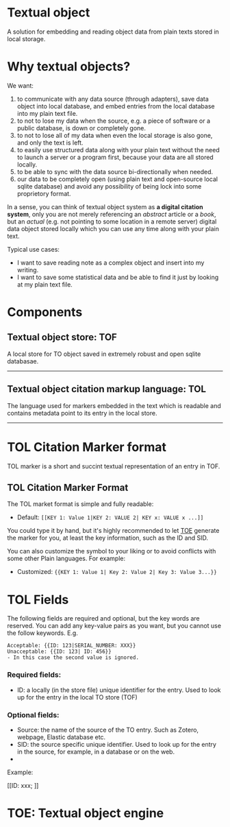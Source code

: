 # Textual object

A solution for embedding and reading object data from plain texts stored in local storage.

# Why textual objects?

We want:
1. to communicate with any data source (through adapters), save data object into local database, and embed entries from the local database into my plain text file.
2. to not to lose my data when the source, e.g. a piece of software or a public database, is down or completely gone.
3. to not to lose all of my data when even the local storage is also gone, and only the text is left.
4. to easily use structured data along with your plain text without the need to launch a server or a program first, because your data are all stored locally.
5. to be able to sync with the data source bi-directionally when needed.
6. our data to be completely open (using plain text and open-source local sqlite database) and avoid any possibility of being lock into some proprietory format.

In a sense, you can think of textual object system as **a digital citation system**, only you are not merely referencing an _abstract_ article or a _book_, but an _actual_ (e.g. not pointing to some location in a remote server) digital data object stored locally which you can use any time along with your plain text.

Typical use cases:
- I want to save reading note as a complex object and insert into my writing.
- I want to save some statistical data and be able to find it just by looking at my plain text file.

# Components

## Textual object store: TOF

A local store for TO object saved in extremely robust and open sqlite databasae.

---


## Textual object citation markup language: TOL

The language used for markers embedded in the text which is readable and contains metadata point to its entry in the local store.

---

# TOL Citation Marker format

TOL marker is a short and succint textual representation of an entry in TOF.

## TOL Citation Marker Format

The TOL market format is simple and fully readable:

- Default: `[[KEY 1: Value 1|KEY 2: VALUE 2| KEY x: VALUE x ...]]`

You could type it by hand, but it's highly recommended to let [TOE](#TOE) generate the marker for you, at least the key information, such as the ID and SID.

You can also customize the symbol to your liking or to avoid conflicts with some other Plain languages. For example:

- Customized: `{{KEY 1: Value 1| Key 2: Value 2| Key 3: Value 3...}}`

# TOL Fields

The following fields are required and optional, but the key words are reserved. You can add any key-value pairs as you want, but you cannot use the follow keywords.
E.g. 
```
Acceptable: {{ID: 123|SERIAL_NUMBER: XXX}}
Unacceptable: {{ID: 123| ID: 456}}
- In this case the second value is ignored.

```
### Required fields:

- ID: a locally (in the store file) unique identifier for the entry. Used to look up for the entry in the local TO store (TOF)

### Optional fields:
- Source: the name of the source of the TO entry. Such as Zotero, webpage, Elastic database etc.
- SID: the source specific unique identifier. Used to look up for the entry in the source, for example, in a database or on the web.
- 

Example:

[[ID: xxx; ]]

# TOE: Textual object engine
